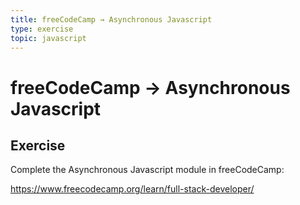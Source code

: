 ```yaml
---
title: freeCodeCamp → Asynchronous Javascript
type: exercise
topic: javascript
---
```


# freeCodeCamp → Asynchronous Javascript

## Exercise

Complete the Asynchronous Javascript module in freeCodeCamp:

https://www.freecodecamp.org/learn/full-stack-developer/
